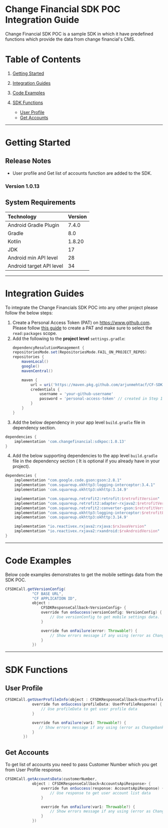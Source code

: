 # Change Financial SDK POC Integration Guide
Change Financial SDK POC is a sample SDK in which it have predefined functions which provide the data from change financial's CMS.

# Table of Contents
1. [Getting Started](#getting-started)

2. [Integration Guides](#integration-guides)

3. [Code Examples](#code-examples)
4. [SDK Functions](#sdk-functions)
   * [User Profile](#user-profile)
   * [Get Accounts](#get-accounts)

- - - -

# Getting Started

## Release Notes
* User profile and Get list of accounts function are added to the SDK.

### **Version 1.0.13**

## System Requirements

| Technology               | Version |
| :--------------------    |:--------|
| Android Gradle Plugin    | 7.4.0   |
| Gradle                   | 8.0     |
| Kotlin                   | 1.8.20  |
| JDK                      | 17      |
| Android min API level    | 28      |
| Android target API level | 34      |


- - - - 

# Integration Guides

To integrate the Change Financials SDK POC into any other project please follow the below steps:

1. Create a Personal Access Token (PAT) on https://www.github.com.  
   Please follow [this guide](https://docs.github.com/en/authentication/keeping-your-account-and-data-secure/creating-a-personal-access-token#creating-a-token) to create a PAT and make sure to select the `read:packages` scope.
2. Add the following to the **project level** `settings.gradle`:
    ```groovy
    dependencyResolutionManagement {
    repositoriesMode.set(RepositoriesMode.FAIL_ON_PROJECT_REPOS)
    repositories {
        mavenLocal()
        google()
        mavenCentral()
    
        maven {
            url = uri('https://maven.pkg.github.com/arjunmehtacf/CF-SDK-Android-POC')
            credentials {
                username = 'your-github-username'
                password = 'personal-access-token' // created in Step 1.
            }
        }
   }
    ```
3. Add the below dependency in your app level `build.gradle` file in dependency section.
  ```groovy
dependencies {
      implementation 'com.changefinancial:sdkpoc:1.0.13'
}
```
4. Add the below supporting dependencies to the app level `build.gradle` file in the dependency section ( It is optional if you already have in your project).
```groovy
dependencies {
    implementation "com.google.code.gson:gson:2.8.1"
    implementation "com.squareup.okhttp3:logging-interceptor:3.4.1"
    implementation 'com.squareup.okhttp3:okhttp:3.14.9'

    implementation "com.squareup.retrofit2:retrofit:$retrofitVersion"
    implementation "com.squareup.retrofit2:adapter-rxjava2:$retrofitVersion"
    implementation "com.squareup.retrofit2:converter-gson:$retrofitVersion"
    implementation "com.squareup.okhttp3:logging-interceptor:$retrofitLoggingInterceptorVersion"
    implementation 'com.squareup.okhttp3:okhttp:3.14.9'

    implementation "io.reactivex.rxjava2:rxjava:$rxJavaVersion"
    implementation "io.reactivex.rxjava2:rxandroid:$rxAndroidVersion"
}
```
- - - -

# Code Examples

Below code examples demonstrates to get the mobile settings data from the SDK POC.

```groovy
CFSDKCall.getVersionConfig(
            "CF BASE URL",
            "CF APPLICATION ID",
            object :
                CFSDKResponseCallback<VersionConfig> {
                override fun onSuccess(versionConfig: VersionConfig) {
                    // Use versionConfig to get mobile settings data.
                }

                override fun onFailure(error: Throwable?) {
                    // Show errors message if any using (error as ChangebankResponse)?.message
                }
            })
```
- - - -

# SDK Functions
## User Profile
```groovy
CFSDKCall.getUserProfileInfo(object : CFSDKResponseCallback<UserProfileResponse> {
            override fun onSuccess(profileData: UserProfileResponse) {
                // Use profileData to get user profile data
            }

            override fun onFailure(var1: Throwable?) {
               // Show errors message if any using (error as ChangebankResponse)?.message
            }
        })
```

## Get Accounts
To get list of accounts you need to pass Customer Number which you get from User Profile response.
```groovy
CFSDKCall.getAccountsData(customerNumber,
            object : CFSDKResponseCallback<AccountsApiResponse> {
                override fun onSuccess(response: AccountsApiResponse) {
                    // Use response to get user account list data
                }

                override fun onFailure(var1: Throwable?) {
                    // Show errors message if any using (error as ChangebankResponse)?.message
                }
            })
```

